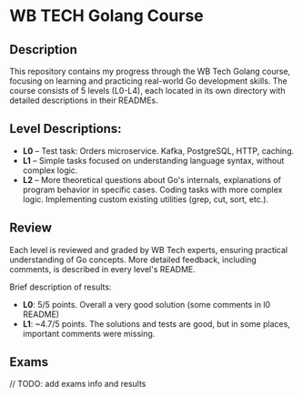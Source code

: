 # WB TECH Golang Course

## Description

This repository contains my progress through the WB Tech Golang course, focusing on learning and practicing real-world Go development skills. The course consists of 5 levels (L0-L4), each located in its own directory with detailed descriptions in their READMEs.

## Level Descriptions:

- **L0** – Test task: Orders microservice. Kafka, PostgreSQL, HTTP, caching.
- **L1** – Simple tasks focused on understanding language syntax, without complex logic.
- **L2** – More theoretical questions about Go's internals, explanations of program behavior in specific cases. Coding tasks with more complex logic. Implementing custom existing utilities (grep, cut, sort, etc.).

## Review

Each level is reviewed and graded by WB Tech experts, ensuring practical understanding of Go concepts. More detailed feedback, including comments, is described in every level's README.

Brief description of results:
- **L0**: 5/5 points. Overall a very good solution (some comments in l0 README)
- **L1**: ~4.7/5 points. The solutions and tests are good, but in some places, important comments were missing.

## Exams

// TODO: add exams info and results